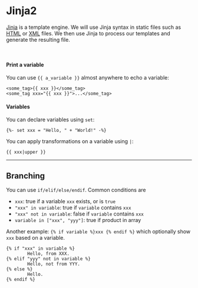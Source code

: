 # Jinja2

<div class="row row-cols-md-2"><div>

[Jinja](https://jinja.palletsprojects.com/en/) is a template engine. We will use Jinja syntax in static files such as [HTML](/programming-languages/web/html/index.md) or [XML](/programming-languages/others/data/xml.md) files. We then use Jinja to process our templates and generate the resulting file.

<br>

#### Print a variable

You can use `{{ a_variable }}` almost anywhere to echo a variable:

```xml!
<some_tag>{{ xxx }}</some_tag>
<some_tag xxx="{{ xxx }}">...</some_tag>
```
</div><div>

#### Variables

You can declare variables using `set`:

```text!
{%- set xxx = "Hello, " + "World!" -%}
```

You can apply transformations on a variable using `|`:

```text!
{{ xxx|upper }}
```
</div></div>


<hr class="sep-both">

## Branching

<div class="row row-cols-md-2"><div>

You can use `if/elif/else/endif`. Common conditions are

* `xxx`: true if a variable `xxx` exists, or is `true`
* `"xxx" in variable`: true if `variable` contains `xxx`
* `"xxx" not in variable`: false if `variable` contains `xxx`
* `variable in ["xxx", "yyy"]`: true if product in array

Another example: `{% if variable %}xxx {% endif %}` which optionally show `xxx` based on a variable.
</div><div>

```text!
{% if "xxx" in variable %}
        Hello, from XXX.
{% elif "yyy" not in variable %}
        Hello, not from YYY.
{% else %}
        Hello.
{% endif %}
```
</div></div>